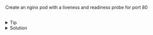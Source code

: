 Create an nginx pod with a liveness and readiness probe for port 80

<br>

<details>
<summary>Tip</summary>
Relevant Documentation [Probes]
(https://kubernetes.io/docs/tasks/configure-pod-container/configure-liveness-readiness-startup-probes/)

Answer file can be found at /answers/readiness-pod.yaml
</details>

<details>
<summary>Solution</summary>

Create this yaml file and then run kubectl create -f ```filename```

```plain 
apiVersion: v1
kind: Pod
metadata:
  name: nginx
  labels:
    run: nginx
spec:
  containers:
  - name: nginx
    image: nginx:latest
    readinessProbe:
      httpGet:
        path: /
        port: 80
      initialDelaySeconds: 5
      periodSeconds: 5
    livenessProbe:
      httpGet:
        path: /
        port: 80
```

</details>